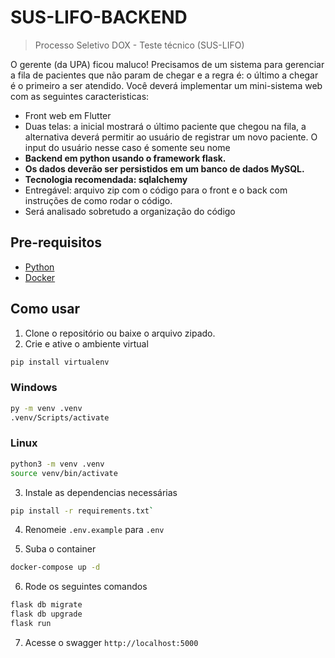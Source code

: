 # SUS-LIFO-BACKEND

> Processo Seletivo DOX - Teste técnico (SUS-LIFO)

O gerente (da UPA) ficou maluco! Precisamos de um sistema para gerenciar a fila de pacientes que não param de chegar e a regra é: o último a chegar é o primeiro a ser atendido.
Você deverá implementar um mini-sistema web com as seguintes caracteristicas:

- Front web em Flutter
- Duas telas: a inicial mostrará o último paciente que chegou na fila, a alternativa deverá permitir ao usuário de registrar um novo paciente. O input do usuário nesse caso é somente seu nome
- **Backend em python usando o framework flask.**
- **Os dados deverão ser persistidos em um banco de dados MySQL.**
- **Tecnologia recomendada: sqlalchemy**
- Entregável: arquivo zip com o código para o front e o back com instruções de como rodar o código.
- Será analisado sobretudo a organização do código

## Pre-requisitos

- [Python](https://www.python.org/downloads/)
- [Docker](https://www.docker.com/products/docker-desktop/)

## Como usar

1. Clone o repositório ou baixe o arquivo zipado.
2. Crie e ative o ambiente virtual

```bash
pip install virtualenv
```

### Windows

```bash
py -m venv .venv
.venv/Scripts/activate
```

### Linux

```bash
python3 -m venv .venv
source venv/bin/activate
```

3. Instale as dependencias necessárias

```bash
pip install -r requirements.txt`
```

4. Renomeie `.env.example` para `.env`

5. Suba o container

```bash
docker-compose up -d
```

6. Rode os seguintes comandos

```bash
flask db migrate
flask db upgrade
flask run
```

7. Acesse o swagger
   `http://localhost:5000`
